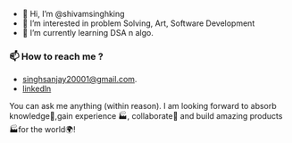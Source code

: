 - 👋 Hi, I’m @shivamsinghking
- 👀 I’m interested in problem Solving, Art, Software Development
- 🌱 I’m currently learning DSA n algo.
### 📫 How to reach me ?
  * singhsanjay20001@gmail.com.
  * [linkedln](https://www.linkedin.com/in/shivam-singh-60826b1a2/)

You can ask me anything (within reason). I am looking forward to absorb knowledge🧠,gain experience 🏭, collaborate🤝 and build amazing products 🏭for the world🌍!

<!---
shivamsinghking/shivamsinghking is a ✨ special ✨ repository because its `README.md` (this file) appears on your GitHub profile.
You can click the Preview link to take a look at your changes.
--->
